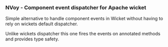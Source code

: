 ### NVoy - Component event dispatcher for Apache wicket

Simple alternative to handle component events in Wicket without having to rely on wickets default dispatcher.

Unlike wickets dispatcher this one fires the events on annotated methods and provides type safety.